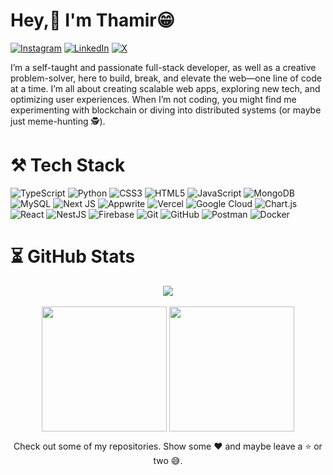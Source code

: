 # Hey,👋 I'm Thamir😁
[![Instagram](https://img.shields.io/badge/Instagram-%23E4405F.svg?logo=Instagram&logoColor=white)](https://instagram.com/https://www.instagram.com/thaxxmir) [![LinkedIn](https://img.shields.io/badge/LinkedIn-%230077B5.svg?logo=linkedin&logoColor=white)](https://linkedin.com/in/www.linkedin.com/in/thamirsiddik) [![X](https://img.shields.io/badge/X-black.svg?logo=X&logoColor=white)](https://x.com/https://x.com/thamirsiddik) 

I’m a self-taught and passionate full-stack developer, as well as a creative problem-solver, here to build, break, and elevate the web—one line of code at a time. I’m all about creating scalable web apps, exploring new tech, and optimizing user experiences. When I’m not coding, you might find me experimenting with blockchain or diving into distributed systems (or maybe just meme-hunting 🕵️).

# ⚒️ Tech Stack
![TypeScript](https://img.shields.io/badge/typescript-%23007ACC.svg?style=for-the-badge&logo=typescript&logoColor=white) ![Python](https://img.shields.io/badge/python-3670A0?style=for-the-badge&logo=python&logoColor=ffdd54) ![CSS3](https://img.shields.io/badge/css3-%231572B6.svg?style=for-the-badge&logo=css3&logoColor=white) ![HTML5](https://img.shields.io/badge/html5-%23E34F26.svg?style=for-the-badge&logo=html5&logoColor=white) ![JavaScript](https://img.shields.io/badge/javascript-%23323330.svg?style=for-the-badge&logo=javascript&logoColor=%23F7DF1E) ![MongoDB](https://img.shields.io/badge/MongoDB-%234ea94b.svg?style=for-the-badge&logo=mongodb&logoColor=white) ![MySQL](https://img.shields.io/badge/mysql-4479A1.svg?style=for-the-badge&logo=mysql&logoColor=white) ![Next JS](https://img.shields.io/badge/Next-black?style=for-the-badge&logo=next.js&logoColor=white) ![Appwrite](https://img.shields.io/badge/Appwrite-%23FD366E.svg?style=for-the-badge&logo=appwrite&logoColor=white) ![Vercel](https://img.shields.io/badge/vercel-%23000000.svg?style=for-the-badge&logo=vercel&logoColor=white) ![Google Cloud](https://img.shields.io/badge/GoogleCloud-%234285F4.svg?style=for-the-badge&logo=google-cloud&logoColor=white) ![Chart.js](https://img.shields.io/badge/chart.js-F5788D.svg?style=for-the-badge&logo=chart.js&logoColor=white) ![React](https://img.shields.io/badge/react-%2320232a.svg?style=for-the-badge&logo=react&logoColor=%2361DAFB) ![NestJS](https://img.shields.io/badge/nestjs-%23E0234E.svg?style=for-the-badge&logo=nestjs&logoColor=white) ![Firebase](https://img.shields.io/badge/firebase-a08021?style=for-the-badge&logo=firebase&logoColor=ffcd34) ![Git](https://img.shields.io/badge/git-%23F05033.svg?style=for-the-badge&logo=git&logoColor=white) ![GitHub](https://img.shields.io/badge/github-%23121011.svg?style=for-the-badge&logo=github&logoColor=white) ![Postman](https://img.shields.io/badge/Postman-FF6C37?style=for-the-badge&logo=postman&logoColor=white) ![Docker](https://img.shields.io/badge/docker-%230db7ed.svg?style=for-the-badge&logo=docker&logoColor=white)
# ⏳ GitHub Stats
<p align = "center">
    <img align = "center" src="https://streak-stats.demolab.com/?user=thamir0022&theme=transparent" /> <br/> <br/>
    <img align = "center" height = "200"  src = "https://github-readme-stats.vercel.app/api?username=thamir0022&show_icons=true&include_all_commits=true&count_private=true&rank_icon=github&theme=transparent" />
    <img align = "center" height= "200" src="https://github-readme-stats.vercel.app/api/top-langs?username=thamir0022&layout=compact&langs_count=8&card_width=320&theme=transparent" />
</p>

<p align="center">Check out some of my repositories. Show some ❤️ and maybe leave a ⭐ or two 😅.</p>
<!-- Proudly created with GPRM ( https://gprm.itsvg.in ) -->
